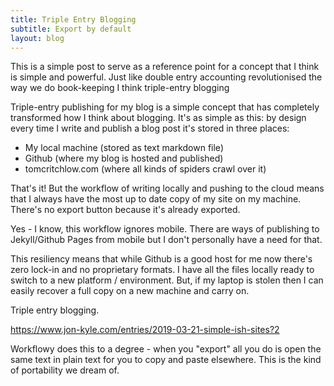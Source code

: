 ```yaml
---
title: Triple Entry Blogging
subtitle: Export by default
layout: blog
---
```


This is a simple post to serve as a reference point for a concept that I think is simple and powerful. Just like double entry accounting revolutionised the way we do book-keeping I think triple-entry blogging 

Triple-entry publishing for my blog is a simple concept that has completely transformed how I think about blogging. It's as simple as this: by design every time I write and publish a blog post it's stored in three places:

- My local machine (stored as text markdown file)
- Github (where my blog is hosted and published)
- tomcritchlow.com (where all kinds of spiders crawl over it)

That's it! But the workflow of writing locally and pushing to the cloud means that I always have the most up to date copy of my site on my machine. There's no export button because it's already exported.

Yes - I know, this workflow ignores mobile. There are ways of publishing to Jekyll/Github Pages from mobile but I don't personally have a need for that.

This resiliency means that while Github is a good host for me now there's zero lock-in and no proprietary formats. I have all the files locally ready to switch to a new platform / environment. But, if my laptop is stolen then I can easily recover a full copy on a new machine and carry on.

Triple entry blogging.

https://www.jon-kyle.com/entries/2019-03-21-simple-ish-sites?2

Workflowy does this to a degree - when you "export" all you do is open the same text in plain text for you to copy and paste elsewhere. This is the kind of portability we dream of.